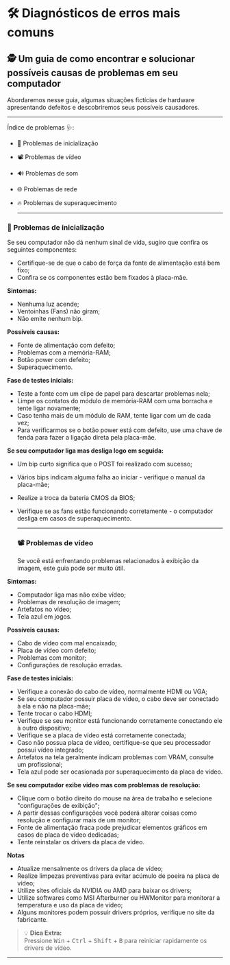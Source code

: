 # 🛠️ **Diagnósticos de erros mais comuns** 
 🕵️ Um guia de como encontrar e solucionar possíveis causas de problemas em seu computador 
 ---
 
Abordaremos nesse guia, algumas situações fictícias de hardware apresentando defeitos e descobriremos seus possíveis causadores. 

---
Índice de problemas 🩺:

 - 🔌 Problemas de inicialização
 - 📽️ Problemas de vídeo
 - 🔊 Problemas de som
 - 🌐 Problemas de rede
 - 🔥 Problemas de superaquecimento

    ---
 ###  **🔌 Problemas de inicialização**
 Se seu computador não dá nenhum sinal de vida, sugiro que confira os seguintes componentes:
 - Certifique-se de que o cabo de força da fonte de alimentação está bem fixo;
 - Confira se os componentes estão bem fixados à placa-mãe.

**Sintomas:**
  - Nenhuma luz acende;
  - Ventoinhas (Fans) não giram;
  - Não emite nenhum bip.
    
  **Possíveis causas:**
  - Fonte de alimentação com defeito;
  - Problemas com a memória-RAM;
  - Botão power com defeito;
  - Superaquecimento.
    
**Fase de testes iniciais:**
   - Teste a fonte com um clipe de papel para descartar problemas nela;
   - Limpe os contatos do módulo de memória-RAM com uma borracha e tente ligar novamente;
   - Caso tenha mais de um módulo de RAM, tente ligar com um de cada vez;
   - Para verificarmos se o botão power está com defeito, use uma chave de fenda para fazer a ligação direta pela placa-mãe.

**Se seu computador liga mas desliga logo em seguida:**
- Um bip curto significa que o POST foi realizado com sucesso;
- Vários bips indicam alguma falha ao iniciar - verifique o manual da placa-mãe;
- Realize a troca da bateria CMOS da BIOS;
- Verifique se as fans estão funcionando corretamente - o computador desliga em casos de superaquecimento.

  ---
  ### **📽️ Problemas de vídeo**
  Se você está enfrentando problemas relacionados à exibição da imagem, este guia pode ser muito útil.

**Sintomas:**
  - Computador liga mas não exibe vídeo;
  - Problemas de resolução de imagem;
  - Artefatos no vídeo;
  - Tela azul em jogos.

**Possíveis causas:**
- Cabo de vídeo com mal encaixado;
- Placa de vídeo com defeito;
- Problemas com monitor;
- Configurações de resolução erradas.

**Fase de testes iniciais:**
- Verifique a conexão do cabo de vídeo, normalmente HDMI ou VGA;
- Se seu computador possuir placa de vídeo, o cabo deve ser conectado à ela e não na placa-mãe;
- Tente trocar o cabo HDMI;
- Verifique se seu monitor está funcionando corretamente conectando ele à outro dispositivo;
- Verifique se a placa de vídeo está corretamente conectada;
- Caso não possua placa de vídeo, certifique-se que seu processador possui vídeo integrado;
- Artefatos na tela geralmente indicam problemas com VRAM, consulte um profissional;
- Tela azul pode ser ocasionada por superaquecimento da placa de vídeo.

**Se seu computador exibe vídeo mas com problemas de resolução:**
- Clique com o botão direito do mouse na área de trabalho e selecione "configurações de exibição";
- A partir dessas configurações você poderá alterar coisas como resolução e configurar mais de um monitor;
- Fonte de alimentação fraca pode prejudicar elementos gráficos em casos de placa de vídeo dedicadas;
- Tente reinstalar os drivers da placa de vídeo.

**Notas**
- Atualize mensalmente os drivers da placa de vídeo;
- Realize limpezas preventivas para evitar acúmulo de poeira na placa de vídeo;
- Utilize sites oficiais da NVIDIA ou AMD para baixar os drivers;
- Utilize softwares como MSI Afterburner ou HWMonitor para monitorar a temperatura e uso da placa de vídeo;
- Alguns monitores podem possuir drivers próprios, verifique no site da fabricante.

 > 💡 **Dica Extra:**  
> Pressione <kbd>Win</kbd> + <kbd>Ctrl</kbd> + <kbd>Shift</kbd> + <kbd>B</kbd> para reiniciar rapidamente os drivers de vídeo.

  ---
  
     
     
     
     
